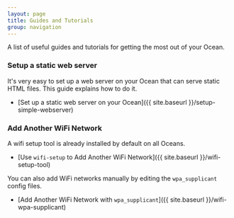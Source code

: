 ```yaml
---
layout: page
title: Guides and Tutorials
group: navigation
---
```


A list of useful guides and tutorials for getting the most out of your Ocean.

### Setup a static web server

It's very easy to set up a web server on your Ocean that can serve static HTML files.  This guide explains how to do it.

- [Set up a static web server on your Ocean]({{ site.baseurl }}/setup-simple-webserver)


### Add Another WiFi Network

A wifi setup tool is already installed by default on all Oceans.

- [Use `wifi-setup` to Add Another WiFi Network]({{ site.baseurl }}/wifi-setup-tool)

You can also add WiFi networks manually by editing the `wpa_supplicant` config files.

- [Add Another WiFi Network with `wpa_supplicant`]({{ site.baseurl }}/wifi-wpa-supplicant)
